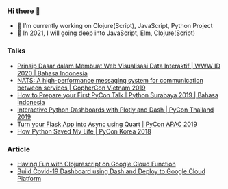 ### Hi there 👋

- 🔭 I’m currently working on Clojure(Script), JavaScript, Python Project
- 📖 In 2021, I will going deep into JavaScript, Elm, Clojure(Script)


### Talks



- [Prinsip Dasar dalam Membuat Web Visualisasi Data Interaktif | WWW ID 2020 | Bahasa Indonesia](https://www.youtube.com/watch?v=OPX2l1P96nE)
- [NATS: A high-performance messaging system for communication between services | GopherCon Vietnam 2019](https://www.youtube.com/watch?v=y0iZI-z0x8o)
- [How to Prepare your First PyCon Talk | Python Surabaya 2019 | Bahasa Indonesia](https://www.youtube.com/watch?v=-NUMSHhdviE)
- [Interactive Python Dashboards with Plotly and Dash | PyCon Thailand 2019](https://www.youtube.com/watch?v=Jhp5RPTHStQ)
- [Turn your Flask App into Async using Quart | PyCon APAC 2019](https://www.youtube.com/watch?v=WXSn6SsmELE)
- [How Python Saved My Life | PyCon Korea 2018](https://www.youtube.com/watch?v=VZjzHjYSnfE)


### Article
- [Having Fun with Clojurescript on Google Cloud Function](https://medium.com/zero-one-group/having-fun-with-clojurescript-on-google-cloud-function-8434d5f94d25)
- [Build Covid-19 Dashboard using Dash and Deploy to Google Cloud Platform](https://dev.to/rubiagatra/build-covid-19-dashboard-using-dash-and-deploy-to-google-cloud-platform-1ogm)
